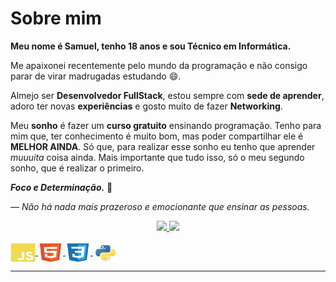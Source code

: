 # Sobre mim
**Meu nome é Samuel, tenho 18 anos e sou Técnico em Informática.**

Me apaixonei recentemente pelo mundo da programação e não consigo parar de virar madrugadas estudando 😄.

Almejo ser **Desenvolvedor FullStack**, estou sempre com **sede de aprender**, adoro ter novas **experiências** e gosto muito de fazer **Networking**.

Meu **sonho** é fazer um **curso gratuito** ensinando programação. Tenho para mim que, ter conhecimento é muito bom, mas poder compartilhar ele é **MELHOR AINDA**. Só que, para realizar esse sonho eu tenho que aprender _muuuita_ coisa ainda. Mais importante que tudo isso, só o meu segundo sonho, que é realizar o primeiro.

**_Foco e Determinação._** 🚀

_— Não há nada mais prazeroso e emocionante que ensinar as pessoas._
<br>
<div align="center">
  <a href="https://github.com/sa1n255">
  <img height="179em" src="https://github-readme-stats.vercel.app/api?username=Sa1n255&show_icons=true&theme=react&include_all_commits=true&count_private=true"/>
  <img height="180em" src="https://github-readme-stats.vercel.app/api/top-langs/?username=Sa1n255&layout=compact&langs_count=7&theme=react"/>
</div>
<div style="display: inline_block"><br>
  <img align="center" alt="sa1n-Js" height="30" width="40" src="https://raw.githubusercontent.com/devicons/devicon/master/icons/javascript/javascript-plain.svg">
  <!--<img align="center" alt="sa1n-Ts" height="30" width="40" src="https://raw.githubusercontent.com/devicons/devicon/master/icons/typescript/typescript-plain.svg">-->
  <!--<img align="center" alt="sa1n-React" height="30" width="40" src="https://raw.githubusercontent.com/devicons/devicon/master/icons/react/react-original.svg">-->
  <img align="center" alt="sa1n-HTML" height="30" width="40" src="https://raw.githubusercontent.com/devicons/devicon/master/icons/html5/html5-original.svg">
  <img align="center" alt="sa1n-CSS" height="30" width="40" src="https://raw.githubusercontent.com/devicons/devicon/master/icons/css3/css3-original.svg">
  <img align="center" alt="sa1n-Python" height="30" width="40" src="https://raw.githubusercontent.com/devicons/devicon/master/icons/python/python-original.svg">
  <!--<img align="center" alt="sa1n-Csharp" height="30" width="40" src="https://raw.githubusercontent.com/devicons/devicon/master/icons/csharp/csharp-original.svg">-->

</div>
  
 <hr>
 
<div> 
  
</div>
 
